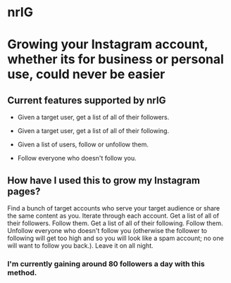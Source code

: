 # nrIG
<h1>Growing your Instagram account, whether its for business or personal use, could never be easier</h1>
<h2>Current features supported by nrIG</h2>
<ul id="nrIG_features_list">
  <li id="nrIG_feature">
    <p>Given a target user, get a list of all of their followers.</p>
  </li>
    <li id="nrIG_feature">
    <p>Given a target user, get a list of all of their following.</p>
  </li>
    <li id="nrIG_feature">
    <p>Given a list of users, follow or unfollow them.</p>
  </li>
    <li id="nrIG_feature">
    <p>Follow everyone who doesn't follow you.</p>
  </li> 
</ul>

<h2>How have I used this to grow my Instagram pages?</h2>
<p>Find a bunch of target accounts who serve your target audience or share the same content as you. Iterate through each account. Get a list of all of their followers. Follow them. Get a list of all of their following. Follow them. Unfollow everyone who doesn't follow you (otherwise the follower to following will get too high and so you will look like a spam account; no one will want to follow you back.). Leave it on all night.</p>


<h3>I'm currently gaining around 80 followers a day with this method.</h3>


